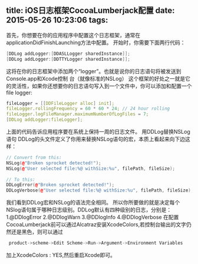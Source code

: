 title: iOS日志框架CocoaLumberjack配置
date: 2015-05-26 10:23:06
tags:
---
首先，你想要在你的应用程序中配置这个日志框架，通常在applicationDidFinishLaunching方法中配置。
开始时，你需要下面两行代码：
```c++
[DDLog addLogger:[DDASLLogger sharedInstance]]; 
[DDLog addLogger:[DDTTYLogger sharedInstance]]; 
```
这将在你的日志框架中添加两个“logger”。也就是说你的日志语句将被发送到Console.app和Xcode控制 台（就像标准的NSLog）
这个框架的好处之一就是它的灵活性，如果你还想要你的日志语句写入到一个文件中，你可以添加和配置一个file logger:
```c++
fileLogger = [[DDFileLogger alloc] init]; 
fileLogger.rollingFrequency = 60 * 60 * 24; // 24 hour rolling 
fileLogger.logFileManager.maximumNumberOfLogFiles = 7; 
[DDLog addLogger:fileLogger];   
```
上面的代码告诉应用程序要在系统上保持一周的日志文件。
用DDLog替换NSLog语句 DDLog的头文件定义了你用来替换NSLog语句的宏，本质上看起来向下边这样：
```c++
// Convert from this: 
NSLog(@"Broken sprocket detected!"); 
NSLog(@"User selected file:%@ withSize:%u", filePath, fileSize); 
    
// To this: 
DDLogError(@"Broken sprocket detected!"); 
DDLogVerbose(@"User selected file:%@ withSize:%u", filePath, fileSize); 
```
我们看到DDLog宏和NSLog的语法完全相同。
所以你所要做的就是决定每个NSlog语句属于哪种日志级别。DDLog默认有四种级别的日志，分别是： 1.@DDlogError 
2.@DDlogWarn 
3.@DDlogInfo 
4.@DDlogVerbose
在配置CocoaLumberjack前可以通过Alcatraz安装XcodeColors,若控制台输出的文字仍然还是黑色，则可以通过
```c++
 product->scheme->Edit Scheme->Run->Argument->Environment Variables
```
加上XcodeColors : YES,然后重启Xcode即可。